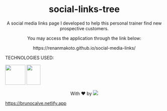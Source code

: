 <h1 align="center">social-links-tree</h1>

<p align="center">A social media links page I developed to help this personal trainer find new prospective customers.</p>

<p align="center">You may access the application through the link below:</p>

<p align="center">https://renanmakoto.github.io/social-media-links/</p>

TECHNOLOGIES USED:


<a><img src="https://upload.wikimedia.org/wikipedia/commons/thumb/6/61/HTML5_logo_and_wordmark.svg/2048px-HTML5_logo_and_wordmark.svg.png" style="width: 64px; height: 64px;" /></a>
<a><img src="https://upload.wikimedia.org/wikipedia/commons/thumb/d/d5/CSS3_logo_and_wordmark.svg/1452px-CSS3_logo_and_wordmark.svg.png" style="width: 44px; height: 64px;" /></a>

</div>

<p align="center">With ❤ by <img src=https://img.shields.io/badge/-dotExtension-black /> <p/>


https://brunocalve.netlify.app

